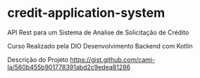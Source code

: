 # credit-application-system

API Rest para um Sistema de Analise de Solicitação de Crédito

Curso Realizado pela DIO Desenvolvimento Backend com Kotlin

Descrição do Projeto https://gist.github.com/cami-la/560b455b901778391abd2c9edea81286